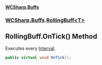 #### [WCSharp.Buffs](README.md 'README')
### [WCSharp.Buffs](WCSharp.Buffs.md 'WCSharp.Buffs').[RollingBuff&lt;T&gt;](WCSharp.Buffs.RollingBuff_T_.md 'WCSharp.Buffs.RollingBuff<T>')

## RollingBuff<T>.OnTick() Method

Executes every [Interval](WCSharp.Buffs.RollingBuff_T_.Interval.md 'WCSharp.Buffs.RollingBuff<T>.Interval').

```csharp
public virtual void OnTick();
```